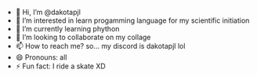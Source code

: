 - 👋 Hi, I’m @dakotapjl
- 👀 I’m interested in learn progamming language for my scientific initiation
- 🌱 I’m currently learning phython
- 💞️ I’m looking to collaborate on my collage 
- 📫 How to reach me? so... my discord is dakotapjl lol
- 😄 Pronouns: all
- ⚡ Fun fact: I ride a skate XD

<!---
dakotapjl/dakotapjl is a ✨ special ✨ repository because its `README.md` (this file) appears on your GitHub profile.
You can click the Preview link to take a look at your changes.
--->
